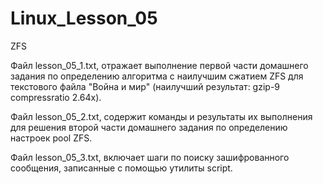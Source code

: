 # Linux_Lesson_05
ZFS

Файл lesson_05_1.txt, отражает выполнение первой части домашнего задания по определению алгоритма с наилучшим сжатием ZFS для текстового файла "Война и мир" (наилучший результат: gzip-9  compressratio  2.64x).

Файл lesson_05_2.txt, содержит команды и результаты их выполнения для решения второй части домашнего задания по определению настроек pool ZFS.

Файл lesson_05_3.txt, включает шаги по поиску зашифрованного сообщения, записанные с помощью утилиты script.
